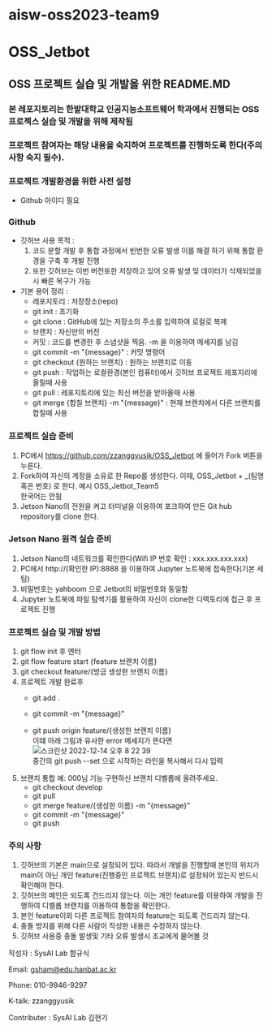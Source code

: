 # aisw-oss2023-team9

# OSS_Jetbot



## OSS 프로젝트 실습 및 개발을 위한 README.MD

### 본 레포지토리는 한밭대학교 인공지능소프트웨어 학과에서 진행되는 OSS 프로젝스 실습 및 개발을 위해 제작됨

### 프로젝트 참여자는 해당 내용을 숙지하여 프로젝트를 진행하도록 한다(주의사항 숙지 필수).

### 프로젝트 개발환경을 위한 사전 설정

- Github 아이디 필요

### Github

- 깃허브 사용 목적 :
  1. 코드 분할 개발 후 통합 과정에서 빈번한 오류 발생
     이를 해결 하기 위해 통합 환경을 구축 후 개발 진행
  2. 또한 깃허브는 이번 버전또한 저장하고 있어 오류 발생 및 데이터가 삭제되었을시 빠른 복구가 가능
- 기본 용어 정리 :
  - 레포지토리 : 저장장소(repo)
  - git init : 초기화
  - git clone : GitHub에 있는 저장소의 주소를 입력하여 로컬로 복제
  - 브랜치 : 자신만의 버전
  - 커밋 : 코드를 변경한 후 스냅샷을 찍음. -m 을 이용하여 메세지를 남김
  - git commit -m "{message}" : 커밋 명령어
  - git checkout {원하는 브랜치} : 원하는 브랜치로 이동
  - git push : 작업하는 로컬환경(본인 컴퓨터)에서 깃허브 프로젝트 레포지리에 올릴때 사용
  - git pull : 레포지토리에 있는 최신 버전을 받아올때 사용
  - git merge {합칠 브랜치} -m "{message}" : 현재 브랜치에서 다른 브랜치를 합칠때 사용

### 프로젝트 실습 준비

1. PC에서 https://github.com/zzanggyusik/OSS_Jetbot 에 들어가 Fork 버튼을 누른다.
2. Fork하여 자신의 계정을 소유로 한 Repo를 생성한다. 이때, OSS_Jetbot + _(팀명 혹은 번호) 로 한다. 예시 OSS_Jetbot_Team5
   <br>
   한국어는 안됨
3. Jetson Nano의 전원을 켜고 터미널을 이용하여 포크하여 만든 Git hub repository를 clone 한다.

### Jetson Nano 원격 실습 준비

1. Jetson Nano의 네트워크를 확인한다(Wifi IP 번호 확인 : xxx.xxx.xxx.xxx)
2. PC에서 http://(확인한 IP):8888 을 이용하여 Jupyter 노트북에 접속한다(기본 세팅)
3. 비밀번호는 yahboom 으로 Jetbot의 비밀번호와 동일함
4. Jupyter 노트북에 파일 탐색기를 활용하여 자신이 clone한 디렉토리에 접근 후 프로젝트 진행

### 프로젝트 실습 및 개발 방법

1. git flow init 후 엔터
2. git flow feature start {feature 브랜치 이름}
3. git checkout feature/{방금 생성한 브랜치 이름}
4. 프로젝트 개발 완료후
   - git add .

   - git commit -m "{message}"

   - git push origin feature/{생성한 브랜치 이름}
     <br>이떄 아래 그림과 유사한 error 메세지가 뜬다면
     <br>![스크린샷 2022-12-14 오후 8 22 39](https://user-images.githubusercontent.com/97441976/207582588-b1d701dc-798f-49ac-a9bd-2a481597d091.png)
     <br> 중간의 git push --set 으로 시작하는 라인을 복사해서 다시 입력
5. 브랜치 통합
   예: 000님 기능 구현하신 브랜치 디벨롭에 올려주세요.
   - git checkout develop
   - git pull
   - git merge feature/{생성한 이름} -m "{message}"
   - git commit -m "{message}"
   - git push

### 주의 사항

1. 깃허브의 기본은 main으로 설정되어 있다. 따라서 개발을 진행할때 본인의 위치가 main이 아닌 개인 feature(진행중인 프로젝트 브랜치)로 설정되어 있는지 반드시 확인해야 한다.
2. 깃허브의 메인은 되도록 건드리지 않는다.
   이는 개인 feature를 이용하여 개발을 진행하여 디벨롭 브랜치를 이용하여 통합을 확인한다.
3. 본인 feature이외 다른 프로젝트 참여자의 feature는 되도록 건드리지 않는다.
4. 충돌 방지를 위해 다른 사람이 작성한 내용은 수정하지 않는다.
5. 깃허브 사용중 충돌 발생및 기타 오류 발생시 조교에게 물어볼 것



작성자 : SysAI Lab 함규식

Email: gsham@edu.hanbat.ac.kr

Phone: 010-9946-9297

K-talk: zzanggyusik



Contributer : SysAI Lab 김현기
